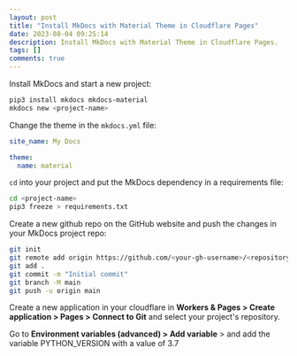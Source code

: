 ```yaml
---
layout: post
title: "Install MkDocs with Material Theme in Cloudflare Pages"
date: 2023-08-04 09:25:14
description: Install MkDocs with Material Theme in Cloudflare Pages.
tags: []
comments: true
---
```


Install MkDocs and start a new project:
```bash
pip3 install mkdocs mkdocs-material
mkdocs new <project-name>
```

Change the theme in the `mkdocs.yml` file:
```yaml
site_name: My Docs

theme:
  name: material
```

`cd` into your project and put the MkDocs dependency in a requirements file:
```bash
cd <project-name>
pip3 freeze > requirements.txt
```

Create a new github repo on the GitHub website and push the changes in your MkDocs project repo:
```bash
git init
git remote add origin https://github.com/<your-gh-username>/<repository-name>
git add .
git commit -m "Initial commit"
git branch -M main
git push -u origin main
```

Create a new application in your cloudflare in **Workers & Pages > Create application > Pages > Connect to Git** and select your project's repository.

Go to **Environment variables (advanced) > Add variable** > and add the variable PYTHON_VERSION with a value of 3.7
